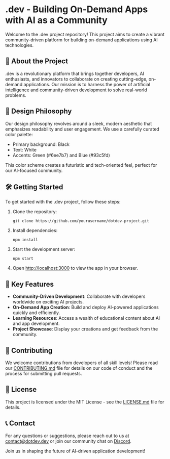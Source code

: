 # .dev - Building On-Demand Apps with AI as a Community

Welcome to the .dev project repository! This project aims to create a vibrant community-driven platform for building on-demand applications using AI technologies.

## 🚀 About the Project

.dev is a revolutionary platform that brings together developers, AI enthusiasts, and innovators to collaborate on creating cutting-edge, on-demand applications. Our mission is to harness the power of artificial intelligence and community-driven development to solve real-world problems.

## 🎨 Design Philosophy

Our design philosophy revolves around a sleek, modern aesthetic that emphasizes readability and user engagement. We use a carefully curated color palette:

- Primary background: Black
- Text: White
- Accents: Green (#6ee7b7) and Blue (#93c5fd)

This color scheme creates a futuristic and tech-oriented feel, perfect for our AI-focused community.

## 🛠️ Getting Started

To get started with the .dev project, follow these steps:

1. Clone the repository:

   ```
   git clone https://github.com/yourusername/dotdev-project.git
   ```

2. Install dependencies:

   ```
   npm install
   ```

3. Start the development server:

   ```
   npm start
   ```

4. Open [http://localhost:3000](http://localhost:3000) to view the app in your browser.

## 🌟 Key Features

- **Community-Driven Development**: Collaborate with developers worldwide on exciting AI projects.
- **On-Demand App Creation**: Build and deploy AI-powered applications quickly and efficiently.
- **Learning Resources**: Access a wealth of educational content about AI and app development.
- **Project Showcase**: Display your creations and get feedback from the community.

## 🤝 Contributing

We welcome contributions from developers of all skill levels! Please read our [CONTRIBUTING.md](CONTRIBUTING.md) file for details on our code of conduct and the process for submitting pull requests.

## 📜 License

This project is licensed under the MIT License - see the [LICENSE.md](LICENSE.md) file for details.

## 📞 Contact

For any questions or suggestions, please reach out to us at contact@dotdev.dev or join our community chat on [Discord](https://discord.gg/dotdev).

Join us in shaping the future of AI-driven application development!
